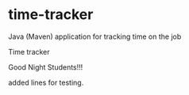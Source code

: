 # time-tracker
Java (Maven) application for tracking time on the job

Time tracker

Good Night Students!!!

added lines for testing.
